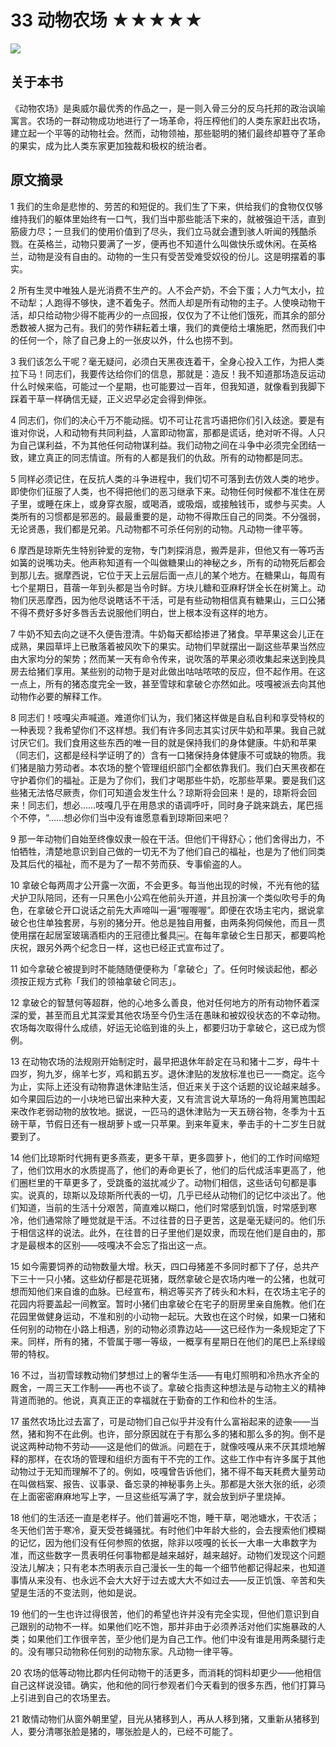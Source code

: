 # 33 动物农场 ★★★★★

![](33%20%E5%8A%A8%E7%89%A9%E5%86%9C%E5%9C%BA%20%E2%98%85%E2%98%85%E2%98%85%E2%98%85%E2%98%85/E2F06DB5-1A11-4EB8-8CF4-1E33390CFA87.png)

## 关于本书

《动物农场》是奥威尔最优秀的作品之一，是一则入骨三分的反乌托邦的政治讽喻寓言。农场的一群动物成功地进行了一场革命，将压榨他们的人类东家赶出农场，建立起一个平等的动物社会。然而，动物领袖，那些聪明的猪们最终却篡夺了革命的果实，成为比人类东家更加独裁和极权的统治者。

## 原文摘录

1 我们的生命是悲惨的、劳苦的和短促的。我们生了下来，供给我们的食物仅仅够维持我们的躯体里始终有一口气，我们当中那些能活下来的，就被强迫干活，直到筋疲力尽；一旦我们的使用价值到了尽头，我们立马就会遭到骇人听闻的残酷杀戮。在英格兰，动物只要满了一岁，便再也不知道什么叫做快乐或休闲。在英格兰，动物是没有自由的。动物的一生只有受苦受难受奴役的份儿。这是明摆着的事实。

2 所有生灵中唯独人是光消费不生产的。人不会产奶，不会下蛋；人力气太小，拉不动犁；人跑得不够快，逮不着兔子。然而人却是所有动物的主子。人使唤动物干活，却只给动物少得不能再少的一点回报，仅仅为了不让他们饿死，而其余的部分悉数被人据为己有。我们的劳作耕耘着土壤，我们的粪便给土壤施肥，然而我们中的任何一个，除了自己身上的一张皮以外，什么也捞不到。

3 我们该怎么干呢？毫无疑问，必须白天黑夜连着干，全身心投入工作，为把人类拉下马！同志们，我要传达给你们的信息，那就是：造反！我不知道那场造反运动什么时候来临，可能过一个星期，也可能要过一百年，但我知道，就像看到我脚下踩着干草一样确信无疑，正义迟早必定会得到伸张。

4 同志们，你们的决心千万不能动摇。切不可让花言巧语把你们引入歧途。要是有谁对你说，人和动物有共同利益，人富即动物富，那都是谎话，绝对听不得。人只为自己谋利益，不为其他任何动物谋利益。我们动物之间在斗争中必须完全团结一致，建立真正的同志情谊。所有的人都是我们的仇敌。所有的动物都是同志。

5 同样必须记住，在反抗人类的斗争进程中，我们切不可落到去仿效人类的地步。即使你们征服了人类，也不得把他们的恶习继承下来。动物任何时候都不准住在房子里，或睡在床上，或身穿衣服，或喝酒，或吸烟，或接触钱币，或参与买卖。人类所有的习惯都是邪恶的。最最重要的是，动物不得欺压自己的同类。不分强弱，无论贤愚，我们都是兄弟。凡动物都不可杀任何别的动物。凡动物一律平等。

6 摩西是琼斯先生特别钟爱的宠物，专门刺探消息，搬弄是非，但他又有一等巧舌如簧的说嘴功夫。他声称知道有一个叫做糖果山的神秘之乡，所有的动物死后都会到那儿去。据摩西说，它位于天上云层后面一点儿的某个地方。在糖果山，每周有七个星期日，苜蓿一年到头都是当令时鲜。方块儿糖和亚麻籽饼全长在树篱上。动物们厌恶摩西，因为他尽说瞎话不干活，可是有些动物相信真有糖果山，三口公猪不得不费好多好多唇舌去说服他们明白，世上根本没有这样的地方。

7 牛奶不知去向之谜不久便告澄清。牛奶每天都给掺进了猪食。早苹果这会儿正在成熟，果园草坪上已散落着被风吹下的果实。动物们早就摆出一副这些苹果当然应由大家均分的架势；然而某一天有命令传来，说吹落的苹果必须收集起来送到挽具房去给猪们享用。某些别的动物于是对此做出咕咕哝哝的反应，但不起作用。在这一点上，所有的猪态度完全一致，甚至雪球和拿破仑亦然如此。吱嘎被派去向其他动物作必要的解释工作。

8 同志们！吱嘎尖声喊道。难道你们认为，我们猪这样做是自私自利和享受特权的一种表现？我希望你们不这样想。我们有许多同志其实讨厌牛奶和苹果。我自己就讨厌它们。我们食用这些东西的唯一目的就是保持我们的身体健康。牛奶和苹果（同志们，这都是经科学证明了的）含有一口猪保持身体健康不可或缺的物质。我们猪是脑力劳动者。本农场的整个管理组织部门全都依靠我们。我们白天黑夜都在守护着你们的福祉。正是为了你们，我们才喝那些牛奶，吃那些苹果。要是我们这些猪无法恪尽厥责，你们可知道会发生什么？琼斯将会回来！是的，琼斯将会回来！同志们，想必……吱嘎几乎在用恳求的语调呼吁，同时身子跳来跳去，尾巴摇个不停，“……想必你们当中没有谁愿意看到琼斯回来吧？

9 那一年动物们自始至终像奴隶一般在干活。但他们干得舒心；他们舍得出力，不怕牺牲，清楚地意识到自己做的一切无不为了他们自己的福祉，也是为了他们同类及其后代的福祉，而不是为了一帮不劳而获、专事偷盗的人。

10 拿破仑每两周才公开露一次面，不会更多。每当他出现的时候，不光有他的猛犬护卫队陪同，还有一只黑色小公鸡在他前头开道，并且扮演一个类似吹号手的角色，在拿破仑开口说话之前先大声啼叫一遍“喔喔喔”。即便在农场主宅内，据说拿破仑也住单独套房，与别的猪分开。他总是独自用餐，由两条狗伺候他，而且一贯使用摆在起居室玻璃酒柜内的王冠德比餐具￼。在每年拿破仑生日那天，都要鸣枪庆祝，跟另外两个纪念日一样，这也已经正式宣布过了。

11 如今拿破仑被提到时不能随随便便称为「拿破仑」了。任何时候谈起他，都必须按正规方式称「我们的领袖拿破仑同志」。

12 拿破仑的智慧何等超群，他的心地多么善良，他对任何地方的所有动物怀着深深的爱，甚至而且尤其深爱其他农场至今仍生活在愚昧和被奴役状态的不幸动物。农场每次取得什么成绩，好运无论临到谁的头上，都要归功于拿破仑，这已成为惯例。

13 在动物农场的法规刚开始制定时，最早把退休年龄定在马和猪十二岁，母牛十四岁，狗九岁，绵羊七岁，鸡和鹅五岁。退休津贴的发放标准也已一一商定。迄今为止，实际上还没有动物靠退休津贴生活，但近来关于这个话题的议论越来越多。如今果园后边的一小块地已留出来种大麦，又有流言说大草场的一角将用篱笆围起来改作老弱动物的放牧地。据说，一匹马的退休津贴为一天五磅谷物，冬季为十五磅干草，节假日还有一根胡萝卜或一只苹果。到来年夏末，拳击手的十二岁生日就要到了。

14 他们比琼斯时代拥有更多燕麦，更多干草，更多圆萝卜，他们的工作时间缩短了，他们饮用水的水质提高了，他们的寿命更长了，他们的后代成活率更高了，他们圈栏里的干草更多了，受跳蚤的滋扰减少了。动物们相信，这些话句句都是事实。说真的，琼斯以及琼斯所代表的一切，几乎已经从动物们的记忆中淡出了。他们知道，当前的生活十分艰苦，简直难以糊口，他们时常感到饥饿，时常感到寒冷，他们通常除了睡觉就是干活。不过往昔的日子更苦，这是毫无疑问的。他们乐于相信这样的说法。此外，在往昔的日子里他们是奴隶，而现在他们是自由的，那才是最根本的区别——吱嘎决不会忘了指出这一点。

15 如今需要饲养的动物数量大增。秋天，四口母猪差不多同时都下了仔，总共产下三十一只小猪。这些幼仔都是花斑猪，既然拿破仑是农场内唯一的公猪，也就可想而知他们来自谁的血脉。已经宣布，稍迟等买齐了砖头和木料，在农场主宅子的花园内将要盖起一间教室。暂时小猪们由拿破仑在宅子的厨房里亲自施教。他们在花园里做健身运动，不准和别的小动物一起玩。大致也在这个时候，如果一口猪和任何别的动物在小路上相遇，别的动物必须靠边站——这已经作为一条规矩定了下来。同样，所有的猪，不管属于哪一等级，一概享有星期日在他们的尾巴上系绿缎带的特权。

16 不过，当初雪球教动物们梦想过上的奢华生活——有电灯照明和冷热水齐全的厩舍，一周三天工作制——再也不谈了。拿破仑指责这种想法是与动物主义的精神背道而驰的。他说，真真正正的幸福就在于勤奋的工作和俭朴的生活。

17 虽然农场比过去富了，可是动物们自己似乎并没有什么富裕起来的迹象——当然，猪和狗不在此例。也许，部分原因就在于有那么多的猪和那么多的狗。倒不是说这两种动物不劳动——这是他们的做派。问题在于，就像吱嘎从来不厌其烦地解释的那样，在农场的管理和组织方面有干不完的工作。这些工作中有许多属于其他动物过于无知而理解不了的。例如，吱嘎曾告诉他们，猪不得不每天耗费大量劳动在叫做档案、报告、议事录、备忘录的神秘事务上头。那都是大张大张的纸，必须在上面密密麻麻地写上字，一旦这些纸写满了字，就会放到炉子里烧掉。

18 他们的生活还一直是老样子。他们普遍吃不饱，睡干草，喝池塘水，干农活；冬天他们苦于寒冷，夏天受苍蝇骚扰。有时他们中年龄大些的，会去搜索他们模糊的记忆，因为他们没有任何参照的依据，除非以吱嘎的长长一大串一大串数字为准，而这些数字一贯表明任何事物都是越来越好，越来越好。动物们发现这个问题没法儿解决；只有老本杰明表示自己漫长一生的每一个细节他都记得起来，也知道事情从来没有、也永远不会大大好于过去或大大不如过去——反正饥饿、辛苦和失望是生活的不变法则，他如是说。

19 他们的一生也许过得很苦，他们的希望也许并没有完全实现，但他们意识到自己跟别的动物不一样。如果他们吃不饱，那并非由于必须养活对他们实施暴政的人类；如果他们工作很辛苦，至少他们是为自己工作。他们中没有谁是用两条腿行走的。没有哪只动物称任何别的动物东家。凡动物一律平等。

20 农场的低等动物比郡内任何动物干的活更多，而消耗的饲料却更少——他相信自己这样说没错。确实，他和他的同行参观者们今天看到的很多东西，他们打算马上引进到自己的农场里去。

21 敢情动物们从窗外朝里望，目光从猪移到人，再从人移到猪，又重新从猪移到人，要分清哪张脸是猪的，哪张脸是人的，已经不可能了。
